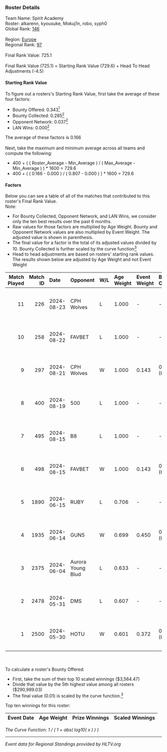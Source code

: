 ### Roster Details<br />
Team Name: Spirit Academy<br />
Roster: alkarenn, kyousuke, Mokuj1n, robo, syph0<br />
Global Rank: [146](../../standings_global_2024_08_28.md)<br />
<br />
Region: [Europe]( ../../standings_europe_2024_08_28.md)<br />
Regional Rank: [97]( ../../standings_europe_2024_08_28.md)<br />
<br />
Final Rank Value:  725.1<br />
<br />
Final Rank Value (725.1) = Starting Rank Value (729.6) + Head To Head Adjustments (-4.5)<br />

#### Starting Rank Value<br />
To figure out a rosters's Starting Rank Value, first take the average of these four factors:<br />
- Bounty Offered: 0.343[<sup>1</sup>](#table2)
- Bounty Collected: 0.285[<sup>2</sup>](#table1)
- Opponent Network: 0.037[<sup>2</sup>](#table1)
- LAN Wins: 0.000[<sup>2</sup>](#table1)

The average of these factors is 0.166<br />
<br />
Next, take the maximum and minimum average across all teams and compute the following:<br />
- 400 + ( ( Roster_Average - Min_Average ) / ( Max_Average - Min_Average ) ) * 1600 = 729.6
- 400 + ( ( 0.166 - 0.000 ) / ( 0.807 - 0.000 ) ) * 1600 = 729.6


#### Factors<br />
Below you can see a table of all of the matches that contributed to this roster's Final Rank Value.<br />
Note:<br />

- For Bounty Collected, Opponent Network, and LAN Wins, we consider only the ten best results over the past 6 months.
- Raw values for those factors are multiplied by Age Weight. Bounty and Opponent Network values are also multiplied by Event Weight. The adjusted value is shown in parenthesis.
- The final value for a factor is the total of its adjusted values divided by 10. Bounty Collected is further scaled by the curve function[<sup>3</sup>](#curveFunction)
- Head to head adjustments are based on rosters' starting rank values. The results shown below are adjusted by Age Weight and not Event Weight
<span id="table1"></span><br />


| Match Played | Match ID | Date       | Opponent          | W/L | Age Weight | Event Weight | Bounty Collected | Opponent Network | LAN Wins  | H2H Adj. | Roster                                     |
| -: | -: | :- | :- | :- | :- | :- | :- | :- | :- | -: | :- |
|           11 |      226 | 2024-08-23 | CPH Wolves        | L   | 1.000      | -            | -                | -                | -         |   -12.78 | alkarenn, kyousuke, Mokuj1n, robo, syph0   |
|           10 |      258 | 2024-08-22 | FAVBET            | L   | 1.000      | -            | -                | -                | -         |   -10.54 | alkarenn, kyousuke, Mokuj1n, robo, syph0   |
|            9 |      297 | 2024-08-21 | CPH Wolves        | W   | 1.000      | 0.143        | 0.003 (0.000)    | 0.440 (0.063)    | 0 (0.000) |    18.03 | alkarenn, kyousuke, Mokuj1n, robo, syph0   |
|            8 |      400 | 2024-08-19 | 500               | L   | 1.000      | -            | -                | -                | -         |   -24.64 | alkarenn, kyousuke, Mokuj1n, robo, syph0   |
|            7 |      495 | 2024-08-15 | B8                | L   | 1.000      | -            | -                | -                | -         |    -3.68 | alkarenn, kyousuke, Mokuj1n, robo, syph0   |
|            6 |      498 | 2024-08-15 | FAVBET            | W   | 1.000      | 0.143        | 0.003 (0.000)    | 0.514 (0.073)    | 0 (0.000) |    19.88 | alkarenn, kyousuke, Mokuj1n, robo, syph0   |
|            5 |     1890 | 2024-06-15 | RUBY              | L   | 0.706      | -            | -                | -                | -         |    -6.84 | alkarenn, kyousuke, Mokuj1n, robo, syph0   |
|            4 |     1935 | 2024-06-14 | GUN5              | W   | 0.699      | 0.450        | 0.091 (0.029)    | 0.698 (0.219)    | 0 (0.000) |    18.23 | alkarenn, kyousuke, Mokuj1n, robo, syph0   |
|            3 |     2375 | 2024-06-04 | Aurora Young Blud | L   | 0.633      | -            | -                | -                | -         |    -5.29 | alkarenn, kyousuke, Mokuj1n, robo, syph0   |
|            2 |     2478 | 2024-05-31 | DMS               | L   | 0.607      | -            | -                | -                | -         |    -5.07 | alkarenn, kyousuke, Mokuj1n, S0tF1k, syph0 |
|            1 |     2500 | 2024-05-30 | HOTU              | W   | 0.601      | 0.372        | 0.006 (0.001)    | 0.057 (0.013)    | 0 (0.000) |     8.25 | alkarenn, kyousuke, Mokuj1n, S0tF1k, syph0 |

<br />
<span id="table2"></span><br />
To calculate a roster's Bounty Offered:<br />

- First, take the sum of their top 10 scaled winnings ($3,564.47)
- Divide that value by the 5th highest value among all rosters ($290,989.03)
- The final value (0.01) is scaled by the curve function.[<sup>3</sup>](#curveFunction)

Top ten winnings for this roster:<br />

| Event Date | Age Weight | Prize Winnings | Scaled Winnings |
| :- | -: | :- | :- |


<span id="curveFunction"></span>_The Curve Function: 1 / ( 1 + abs( log10( x ) ) )_<br />

---
_Event data for Regional Standings provided by HLTV.org_<br />
